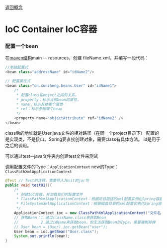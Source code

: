 [返回概念](./Spring概念.md)

# IoC Container IoC容器

### 配置一个bean
在[maven结构]()main -- resources，创建 fileName.xml，并编写一段代码：
```java
//单独配置式
<bean class="addressName" id="idName2"/>

// 配置属性式
<bean class="cn.xunzheng.beans.User" id="idName1">
    /*
     * 配置class和object之间的关系。
     * property：标示当前bean的属性，
     * name：标示具体哪个属性
     * ref：标示参照哪个bean
     */
    <property name="objectAttribute" ref="idName2" />
</bean> 
```
class后的地址就是User.java文件的相对路径（在同一个project目录下）
配置的是实现类，不是接口。Spring要直接创建对象，需要class有具体方法。
id是用于之后的调用。

可以通过test--java文件夹内创建test文件来测试

调用配置文件的Type：`ApplicationContext`
new的Type：`ClassPathXmlApplicationContext`
```java
@Test // Test的注释，需要导入JUnit的jar包
public void test01(){
    /* 
     * 创建IoC容器，并加载我们的配置文件
     * ClassPathXmlApplicationContext：根据项目路径的xml配置实例化Spring容器。
     * FileSystemXmlApplicationContext：根据磁盘目录的xml配置实例化Spring容器
     */
    ApplicationContext ioc = new ClassPathXmlApplicationContext("文件名.xml");
    // 获取Bean：1.通过className.class来获取Bean
    //          2.通过idName来获取bean，但无法获取Bean的Type，需要强制转换
    // User bean = (User) ioc.getBean("user");
    User bean = ioc.getBean("User.class");
    System.out.println(bean);
}
```